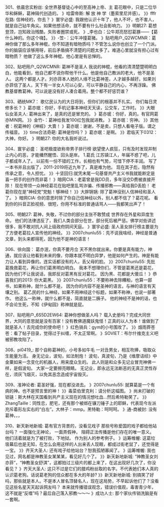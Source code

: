 301、依晨忠实粉丝: 全世界基督徒心中的至高神上帝、主
葛花眼中，只是二位华华和稣稣，葛神隔代创造的。
》哈雷帝斯: 解 放 神 学（墨索里尼并感）。
》》fffr在路: 信神经的，你去？
》寰宇必盛: 我跟他认识十年了，他人不坏，也不害人，就是自己钻牛角尖。如果他想活命，就不要有什么社会影响力。
》》明朝27: 葛想登顶，岂知政治残酷，失败者圈禁或死。
》_李也白：公牛郑亮怒怼葛豚——【葛什么神的。你这个嗨】。
》》-笠-：公牛冲撞葛猪。
》贴吧用户_Q2WCMNR：葛神你做了那么多年神棍，你不知道有暗物质吗？不管怎么说你也创立了一个门派。你的脑袋应该够用呀，前后矛盾搞不清楚的问题太多了。难道心里就没有担心过有暗物质？
他做了这么多年神棍，他心里是有忌惮的。

302、贴吧用户_Q2WCMNR: 葛神不是圣人
我说的神棍，他看的清清楚楚明明白白，他能看到，他自己都不说你帮他干什么。他是他自己教派的老大，他不是圣人。
这两个都是人才。刘亦菲本人她的人缘不比葛神差。人才越多越好。如果刘亦菲信了圣人，天下有一半女人可以心安，可以平静自己的内心，不再浮躁。
佛教基督教葛神。可以说是没有好人凑合着用。整个都不好惩罚谁？

303、硒统MK7： 歌亿民认为的大日将到，但你们的根基并不扎实。
你们每日灵修多长？
》葛亦珉：你好，手机记事本神经天天读，公交车，工作时。
》》大眼仙女圣夫人: 葛神出来了，是真的还是冒充的。
》葛亦珉：你好，真的。有官网葛亦MIN网。
》》金竹-：葛神给我发100红包我就进教。
》葛亦珉：穷神。
》》其他者：祝葛神的《神經》大賣！
》葛亦珉：谢谢，不是卖，只想人看电子版。谓之传福音。
》》time合法奇葩: 葛神是你吗？
》葛亦珉：是啊。
》》君临天下0312：大神，你好。
》明朝27: 你的大名我听说过。

304、寰宇必盛： 圣吧极度欲称帝男子排行榜
欲望使人疯狂，只有及时发现并制止内心的恶，才能幡然醒悟、回头是岸。
1.葛氏
江苏镇江人，年届不惑了吧，儿子都成年人了。
以前有一份不错的工作，长相也有气势，可惜下停不丰润。
写了一本书并且出版了，2011-2019将近九年了，真是难为他。
现在其子彪，隐然有传承之意，令人担忧。
》》十坚回归:就凭末尾一句基督共产主义书我就能断定是喜一把手的创作而非葛！
》暗网CIA：老葛曾是我DD员，多年没交D费被直接开除！
现在带领一众神经葛花在贴吧里乱骂诈骗、传播邪教——真给我D丢脸！
老葛你现在是“神经党”党魁！够神经！
》》大胖锅锅: 除了葛神没别人信神经和圣人了。
》暗网CIA: 你的意思时除了你自己信神经以外，别人都不信了？葛花呢。
看到你的抖音正脸视频、很短，你用不标准的普通话骂人——我都笑出声了！

305、明朝27: 葛神，失敬，不过你的部分主张不敢赞成
世界存在外星和异度生命。
他们的法律违反了，我们人类会部分在世，部分死后被严惩。佛学对些讲述很多，我不敢对抗人间上级政府阴间天庭。
》寰宇必盛: 圣人圣女排行榜主要是为了方便老葛拉人宣传他的神经。
》》2007chunlu55：先不说我啥经，神经是普通文章，到头来都得死，因为他不是神的语言！

306、徐向国： 葛亦泯，你真不要月佥
天不黑你就出来。你要是真有能力，神通，就应该让他看到未来的像，你跟本就不明白异梦，他是如何产生的。神是有能力让人看到异像的。连实话都没有的人，丢父母的脸。
》》2007chunlu55: 先批葛挽救葛花，再让你们葛黑明白明白。
我本不想理你们，不管是葛黑还是葛花，因为他们不让我说话，我即反对葛黑有反对葛花。
因为黑、花都是大傻瓜！
》恭喜我们的2013: 你大葛黑。
》》2007chunlu55：不要称神去除糟粕，也算一部书，如果称神，就什么都不是，
因为你的内容不是圣神的语言。与神的语言有天壤之别。
葛乙民的什么神经，如果不用神经这个标题，如果不称神，也说一部著作。
他这么一称神，就什么都不是，简直就是二胰子。
他的神经不是神的话，也不会论生死，不知《伊甸园》称神就是屁。

307、贴吧用户_6S5D2EW64: 葛神你想做圣人吗？
载入史册吗？完成大同世界，大同的意思就是没有百家！没有教佛道魔妖鬼怪！正真的以人为本！谁做到了就是圣人！去完成你的使命吧！
》红色骑兵：gym的小号围攻了。
》》烟雨莽苍苍：看了帖子目录，觉得过于纠缠，不太正常啊。
》SOVIET：布尔什维克主义吧被邪教攻陷了。

308、pi0419_: 那个自称葛神的，小号多如牛毛
一对丑男女，相互吹捧，吸取众生能量为活。
身无记业，波旬，如法制炮！
波旬，真波旬，乃是《维摩诘经》中金粟如来一念变化的机器人，用来度众生的。
此人则是和众多无记业冒充神佛一样，是假波旬。
大家一定要擦亮眼睛。
无记业，即永远无法断恶的无真正灵性存在，须灰飞烟灭，以免其恶念造成宇宙毁灭。

309、准神论者: 葛圣好强，现在都没进去。
》2007chunlu55: 就算葛是一个有病的神。也不是预言里的神！
》》毒菜伯里克利：请分析这幅图。
》尚未打破的锁链：斯大林在天国看到共产主义现在的情况想吐血…然后希特勒笑了。
》》ZhangTaille：同性恋，肥宅，还有那个被绑在镰刀锤子上的耶稣，代表现今左派充斥着形左实右的“白左”。大林子：mmp。黑特勒：呵呵呵。
》通-商被封: 没有葛神，，，

310、新天新地新城: 葛有官方背景的，没看见戏子
那些号称爱国的戏子都给他站台吗？
一面强化无神论，
一面弄假神，
阻碍正法传播是他们存在的唯一意义。
他们活着就是为了被打败，下地狱。
作为别人的参考例子。
》运筹帷幄: 这葛垃圾幕后也是无知，在怎么会用这样的人出来丢人现眼，都成过街老鼠了，还觉得是一宝。
》》齐天大圣人: 还有戏子给他站台？恕我孤陋寡闻了。
》运筹帷幄: 我也见过，网名都是神教圣女某某某，看见好几个了。
》》新天新地新城: “神教圣女刘亦菲”，“神教圣女舒淇”，这都拍过三级片的都上来了，在这出现好几次了，你没看见？
》齐天大圣人: 这只不过是它们的腊鸡粉丝取的名字。不代表她们本人真的认识葛老狗。话说葛老狗的信众都在多大的年龄?
》》新天新地新城: 别搞笑了好吗，那些就是本人。不是本人冒名顶替名人，现在这局势，不早起诉他们了？没看见这些名星天天起诉网友吗？
本来就传播错误观念，错误价值观，毒害青少年，这不就是“反噬”吗？最后自己落入邪教～～～
》成功人士: 那个家伙传销洗脑是有一套啊。